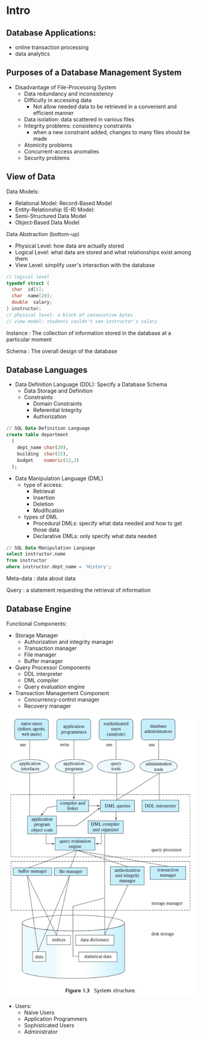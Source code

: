 # Intro
## Database Applications:
* online transaction processing
* data analytics

## Purposes of a Database Management System
* Disadvantage of File-Processing System
  * Data redundancy and inconsistency
  * Difficulty in accessing data
    * Not allow needed data to be retrieved in a convenient and efficient manner
  * Data isolation: data scattered in various files
  * Integrity problems: consistency constraints
    * when a new constraint added, changes to many files should be made
  * Atomicity problems
  * Concurrent-access anomalies
  * Security problems

## View of Data
Data Models:
* Relational Model: Record-Based Model
* Entity-Relationship (E-R) Model: 
* Semi-Structured Data Model
* Object-Based Data Model

Data Abstraction (bottom-up)
* Physical Level: how data are actually stored
* Logical Level: what data are stored and what relationships exist among them
* View Level: simplify user's interaction with the database

```c
// logical level
typedef struct {
  char  id[5];
  char  name[20];
  double  salary;
} instructor;
// physical level: a block of consecutive bytes
// view model: students couldn't see instructor's salary
```

Instance
  : The collection of information stored in the database at a particular moment

Schema
  : The overall design of the database

## Database Languages
* Data Definition Language (DDL): Specify a Database Schema
  * Data Storage and Definition
  * Constraints
    * Domain Constraints
    * Referential Integrity
    * Authorization

```sql
// SQL Data-Definition Language
create table department
  (
    dept_name char(20),
    building  char(15),
    budget    numeric(12,2)
  );
```

* Data Manipulation Language (DML)
  * type of access:
    * Retrieval
    * Insertion
    * Deletion
    * Modification
  * types of DML
    * Procedural DMLs: specify what data needed and how to get those data
    * Declarative DMLs: only specify what data needed

```sql
// SQL Data-Manipulation Language
select instructor.name
from instructor
where instructor.dept_name = 'History';
```
Meta-data
: data about data

Query
: a statement requesting the retrieval of information

## Database Engine
Functional Components:
* Storage Manager
  * Authorization and integrity manager
  * Transaction manager
  * File manager
  * Buffer manager
* Query Processor Components
  * DDL interpreter
  * DML compiler
  * Query evaluation engine
* Transaction Management Component
  * Concurrency-control manager
  * Recovery manager

![dbs-archi](./figure/dbs_arch.png)

* Users:
  * Naive Users
  * Application Programmers
  * Sophisticated Users
  * Administrator
